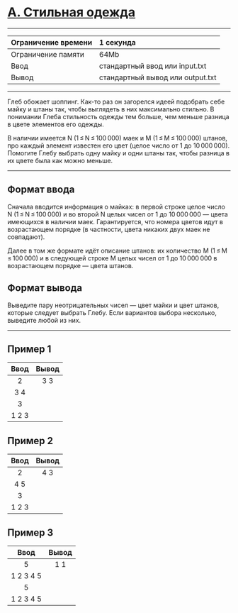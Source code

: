 # [A. Стильная одежда](https://contest.yandex.ru/contest/27794/problems/A/)

---
| Ограничение времени  | 1 секунда  |
| :--- |:---|
| Ограничение памяти     | 64Mb |
| Ввод      | стандартный ввод или input.txt |
| Вывод | стандартный вывод или output.txt |
---
Глеб обожает шоппинг. Как-то раз он загорелся идеей подобрать себе майку и штаны так, чтобы выглядеть в них максимально стильно. В понимании Глеба стильность одежды тем больше, чем меньше разница в цвете элементов его одежды.

В наличии имеется N (1 ≤ N ≤ 100 000) маек и M (1 ≤ M ≤ 100 000) штанов, про каждый элемент известен его цвет (целое число от 1 до 10 000 000). Помогите Глебу выбрать одну майку и одни штаны так, чтобы разница в их цвете была как можно меньше.

---
## Формат ввода
Сначала вводится информация о майках: в первой строке целое число N (1 ≤ N ≤ 100 000) и во второй N целых чисел от 1 до 10 000 000 — цвета имеющихся в наличии маек. Гарантируется, что номера цветов идут в возрастающем порядке (в частности, цвета никаких двух маек не совпадают).

Далее в том же формате идёт описание штанов: их количество M (1 ≤ M ≤ 100 000) и в следующей строке M целых чисел от 1 до 10 000 000 в возрастающем порядке — цвета штанов.

## Формат вывода
Выведите пару неотрицательных чисел — цвет майки и цвет штанов, которые следует выбрать Глебу. Если вариантов выбора несколько, выведите любой из них.

---
## Пример 1

| Ввод  | Вывод  |
| :---: | :---: |
| 2 | 3 3 |
| 3 4 |  |
| 3 |  |
| 1 2 3 |  |

## Пример 2

| Ввод  | Вывод  |
| :---: | :---: |
| 2 | 4 3 |
| 4 5 |  |
| 3  |  |
| 1 2 3 |  |

## Пример 3

| Ввод  | Вывод  |
| :---: | :---: |
| 5 | 1 1 |
| 1 2 3 4 5 |  |
| 5 |  |
| 1 2 3 4 5 |  |
